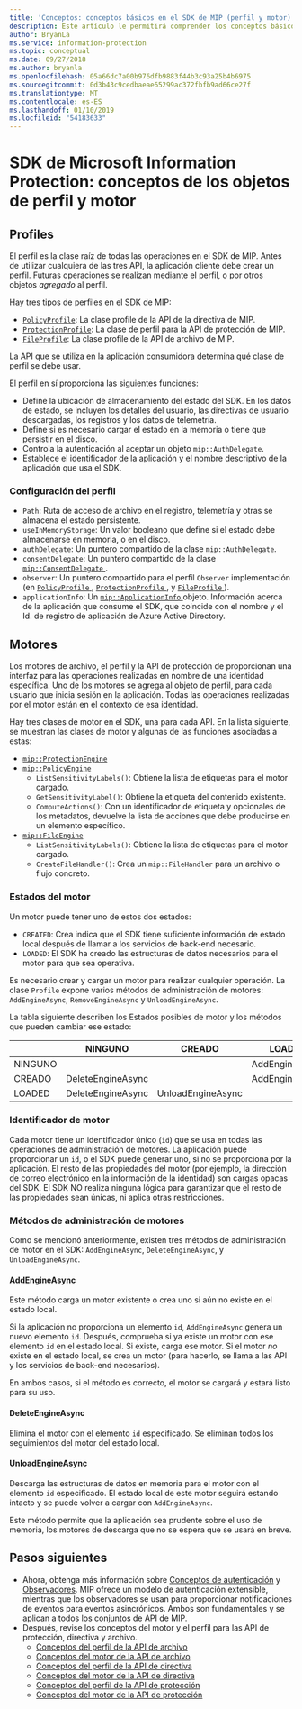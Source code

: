 ```yaml
---
title: 'Conceptos: conceptos básicos en el SDK de MIP (perfil y motor)'
description: Este artículo le permitirá comprender los conceptos básicos del SDK, denominados perfil y motor, que se crean durante la inicialización de la aplicación.
author: BryanLa
ms.service: information-protection
ms.topic: conceptual
ms.date: 09/27/2018
ms.author: bryanla
ms.openlocfilehash: 05a66dc7a00b976dfb9883f44b3c93a25b4b6975
ms.sourcegitcommit: 0d3b43c9cedbaeae65299ac372fbfb9ad66ce27f
ms.translationtype: MT
ms.contentlocale: es-ES
ms.lasthandoff: 01/10/2019
ms.locfileid: "54183633"
---
```

# <a name="microsoft-information-protection-sdk---profile-and-engine-object-concepts"></a>SDK de Microsoft Information Protection: conceptos de los objetos de perfil y motor

## <a name="profiles"></a>Profiles

El perfil es la clase raíz de todas las operaciones en el SDK de MIP. Antes de utilizar cualquiera de las tres API, la aplicación cliente debe crear un perfil. Futuras operaciones se realizan mediante el perfil, o por otros objetos *agregado* al perfil.

Hay tres tipos de perfiles en el SDK de MIP:

- [`PolicyProfile`](reference/class_mip_policyprofile.md): La clase profile de la API de la directiva de MIP.
- [`ProtectionProfile`](reference/class_mip_protectionprofile.md): La clase de perfil para la API de protección de MIP.
- [`FileProfile`](reference/class_mip_fileprofile.md): La clase profile de la API de archivo de MIP.

La API que se utiliza en la aplicación consumidora determina qué clase de perfil se debe usar.

El perfil en sí proporciona las siguientes funciones:

- Define la ubicación de almacenamiento del estado del SDK. En los datos de estado, se incluyen los detalles del usuario, las directivas de usuario descargadas, los registros y los datos de telemetría.
- Define si es necesario cargar el estado en la memoria o tiene que persistir en el disco.
- Controla la autenticación al aceptar un objeto `mip::AuthDelegate`.
- Establece el identificador de la aplicación y el nombre descriptivo de la aplicación que usa el SDK.

### <a name="profile-settings"></a>Configuración del perfil

- `Path`: Ruta de acceso de archivo en el registro, telemetría y otras se almacena el estado persistente.
- `useInMemoryStorage`: Un valor booleano que define si el estado debe almacenarse en memoria, o en el disco.
- `authDelegate`: Un puntero compartido de la clase `mip::AuthDelegate`. 
- `consentDelegate`: Un puntero compartido de la clase [ `mip::ConsentDelegate` ](reference/class_consentdelegate.md). 
- `observer`: Un puntero compartido para el perfil `Observer` implementación (en [ `PolicyProfile` ](reference/class_mip_policyprofile_observer.md), [ `ProtectionProfile` ](reference/class_mip_protectionprofile_observer.md), y [ `FileProfile` ](reference/class_mip_fileprofile_observer.md)).
- `applicationInfo`: Un [ `mip::ApplicationInfo` ](reference/mip-enums-and-structs.md#structures) objeto. Información acerca de la aplicación que consume el SDK, que coincide con el nombre y el Id. de registro de aplicación de Azure Active Directory.

## <a name="engines"></a>Motores

Los motores de archivo, el perfil y la API de protección de proporcionan una interfaz para las operaciones realizadas en nombre de una identidad específica. Uno de los motores se agrega al objeto de perfil, para cada usuario que inicia sesión en la aplicación. Todas las operaciones realizadas por el motor están en el contexto de esa identidad.

Hay tres clases de motor en el SDK, una para cada API. En la lista siguiente, se muestran las clases de motor y algunas de las funciones asociadas a estas:

- [`mip::ProtectionEngine`](reference/class_mip_protectionengine.md)
- [`mip::PolicyEngine`](reference/class_mip_policyengine.md)
  - `ListSensitivityLabels()`: Obtiene la lista de etiquetas para el motor cargado.
  - `GetSensitivityLabel()`: Obtiene la etiqueta del contenido existente.
  - `ComputeActions()`: Con un identificador de etiqueta y opcionales de los metadatos, devuelve la lista de acciones que debe producirse en un elemento específico.
- [`mip::FileEngine`](reference/class_mip_fileengine.md)
  - `ListSensitivityLabels()`: Obtiene la lista de etiquetas para el motor cargado.
  - `CreateFileHandler()`: Crea un `mip::FileHandler` para un archivo o flujo concreto.

### <a name="engine-states"></a>Estados del motor

Un motor puede tener uno de estos dos estados:

- `CREATED`: Crea indica que el SDK tiene suficiente información de estado local después de llamar a los servicios de back-end necesario.
- `LOADED`: El SDK ha creado las estructuras de datos necesarios para el motor para que sea operativa.

Es necesario crear y cargar un motor para realizar cualquier operación. La clase `Profile` expone varios métodos de administración de motores: `AddEngineAsync`, `RemoveEngineAsync` y `UnloadEngineAsync`.

La tabla siguiente describen los Estados posibles de motor y los métodos que pueden cambiar ese estado:

|         | NINGUNO              | CREADO           | LOADED         |
|---------|-------------------|-------------------|----------------|
| NINGUNO    |                   |                   | AddEngineAsync |
| CREADO | DeleteEngineAsync |                   | AddEngineAsync |
| LOADED  | DeleteEngineAsync | UnloadEngineAsync |                |

### <a name="engine-id"></a>Identificador de motor

Cada motor tiene un identificador único (`id`) que se usa en todas las operaciones de administración de motores. La aplicación puede proporcionar un `id`, o el SDK puede generar uno, si no se proporciona por la aplicación. El resto de las propiedades del motor (por ejemplo, la dirección de correo electrónico en la información de la identidad) son cargas opacas del SDK. El SDK NO realiza ninguna lógica para garantizar que el resto de las propiedades sean únicas, ni aplica otras restricciones.

### <a name="engine-management-methods"></a>Métodos de administración de motores

Como se mencionó anteriormente, existen tres métodos de administración de motor en el SDK: `AddEngineAsync`, `DeleteEngineAsync`, y `UnloadEngineAsync`.

#### <a name="addengineasync"></a>AddEngineAsync

Este método carga un motor existente o crea uno si aún no existe en el estado local.

Si la aplicación no proporciona un elemento `id`, `AddEngineAsync` genera un nuevo elemento `id`. Después, comprueba si ya existe un motor con ese elemento `id` en el estado local. Si existe, carga ese motor. Si el motor *no* existe en el estado local, se crea un motor (para hacerlo, se llama a las API y los servicios de back-end necesarios).

En ambos casos, si el método es correcto, el motor se cargará y estará listo para su uso.

#### <a name="deleteengineasync"></a>DeleteEngineAsync

Elimina el motor con el elemento `id` especificado. Se eliminan todos los seguimientos del motor del estado local.

#### <a name="unloadengineasync"></a>UnloadEngineAsync

Descarga las estructuras de datos en memoria para el motor con el elemento `id` especificado. El estado local de este motor seguirá estando intacto y se puede volver a cargar con `AddEngineAsync`.

Este método permite que la aplicación sea prudente sobre el uso de memoria, los motores de descarga que no se espera que se usará en breve.

## <a name="next-steps"></a>Pasos siguientes

- Ahora, obtenga más información sobre [Conceptos de autenticación](concept-authentication-cpp.md) y [Observadores](concept-async-observers.md). MIP ofrece un modelo de autenticación extensible, mientras que los observadores se usan para proporcionar notificaciones de eventos para eventos asincrónicos. Ambos son fundamentales y se aplican a todos los conjuntos de API de MIP.
- Después, revise los conceptos del motor y el perfil para las API de protección, directiva y archivo.
  - [Conceptos del perfil de la API de archivo](concept-profile-engine-file-profile-cpp.md)
  - [Conceptos del motor de la API de archivo](concept-profile-engine-file-engine-cpp.md)
  - [Conceptos del perfil de la API de directiva](concept-profile-engine-file-profile-cpp.md)
  - [Conceptos del motor de la API de directiva](concept-profile-engine-file-engine-cpp.md)
  - [Conceptos del perfil de la API de protección](concept-profile-engine-file-profile-cpp.md)
  - [Conceptos del motor de la API de protección](concept-profile-engine-file-engine-cpp.md)  
